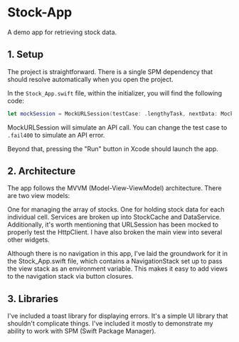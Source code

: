 # Stock-App
A demo app for retrieving stock data.

## 1. Setup

The project is straightforward. There is a single SPM dependency that should resolve automatically when you open the project.

In the `Stock_App.swift` file, within the initializer, you will find the following code:

```swift
let mockSession = MockURLSession(testCase: .lengthyTask, nextData: MockReturnData.loadTestData())
```
MockURLSession will simulate an API call. You can change the test case to `.fail400` to simulate an API error.

Beyond that, pressing the "Run" button in Xcode should launch the app.

## 2. Architecture

The app follows the MVVM (Model-View-ViewModel) architecture. There are two view models:

One for managing the array of stocks.
One for holding stock data for each individual cell.
Services are broken up into StockCache and DataService. Additionally, it's worth mentioning that URLSession has been mocked to properly test the HttpClient.
I have also broken the main view into several other widgets.

Although there is no navigation in this app, I've laid the groundwork for it in the Stock_App.swift file, which contains a NavigationStack set up to pass the view stack as an environment variable. This makes it easy to add views to the navigation stack via button closures.

## 3. Libraries

I've included a toast library for displaying errors. It's a simple UI library that shouldn't complicate things. I've included it mostly to demonstrate my ability to work with SPM (Swift Package Manager).
